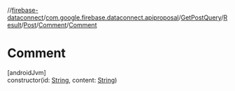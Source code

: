//[firebase-dataconnect](../../../../../../index.md)/[com.google.firebase.dataconnect.apiproposal](../../../../index.md)/[GetPostQuery](../../../index.md)/[Result](../../index.md)/[Post](../index.md)/[Comment](index.md)/[Comment](-comment.md)

# Comment

[androidJvm]\
constructor(id: [String](https://kotlinlang.org/api/latest/jvm/stdlib/kotlin/-string/index.html), content: [String](https://kotlinlang.org/api/latest/jvm/stdlib/kotlin/-string/index.html))

